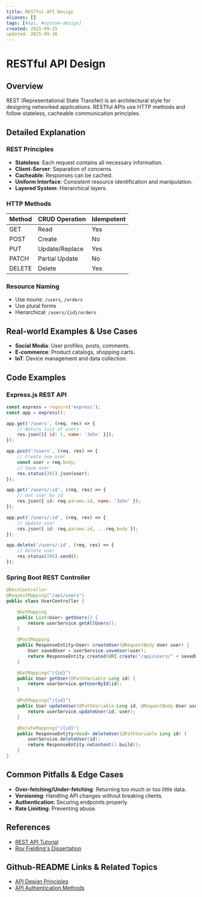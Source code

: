 ```yaml
---
title: RESTful API Design
aliases: []
tags: [#api, #system-design]
created: 2025-09-25
updated: 2025-09-26
---
```


# RESTful API Design

## Overview

REST (Representational State Transfer) is an architectural style for designing networked applications. RESTful APIs use HTTP methods and follow stateless, cacheable communication principles.

## Detailed Explanation

### REST Principles

- **Stateless**: Each request contains all necessary information.
- **Client-Server**: Separation of concerns.
- **Cacheable**: Responses can be cached.
- **Uniform Interface**: Consistent resource identification and manipulation.
- **Layered System**: Hierarchical layers.

### HTTP Methods

| Method | CRUD Operation | Idempotent |
|--------|----------------|------------|
| GET | Read | Yes |
| POST | Create | No |
| PUT | Update/Replace | Yes |
| PATCH | Partial Update | No |
| DELETE | Delete | Yes |

### Resource Naming

- Use nouns: `/users`, `/orders`
- Use plural forms
- Hierarchical: `/users/{id}/orders`

## Real-world Examples & Use Cases

- **Social Media**: User profiles, posts, comments.
- **E-commerce**: Product catalogs, shopping carts.
- **IoT**: Device management and data collection.

## Code Examples

### Express.js REST API

```javascript
const express = require('express');
const app = express();

app.get('/users', (req, res) => {
    // Return list of users
    res.json([{ id: 1, name: 'John' }]);
});

app.post('/users', (req, res) => {
    // Create new user
    const user = req.body;
    // Save user
    res.status(201).json(user);
});

app.get('/users/:id', (req, res) => {
    // Get user by id
    res.json({ id: req.params.id, name: 'John' });
});

app.put('/users/:id', (req, res) => {
    // Update user
    res.json({ id: req.params.id, ...req.body });
});

app.delete('/users/:id', (req, res) => {
    // Delete user
    res.status(204).send();
});
```

### Spring Boot REST Controller

```java
@RestController
@RequestMapping("/api/users")
public class UserController {

    @GetMapping
    public List<User> getUsers() {
        return userService.getAllUsers();
    }

    @PostMapping
    public ResponseEntity<User> createUser(@RequestBody User user) {
        User savedUser = userService.saveUser(user);
        return ResponseEntity.created(URI.create("/api/users/" + savedUser.getId())).body(savedUser);
    }

    @GetMapping("/{id}")
    public User getUser(@PathVariable Long id) {
        return userService.getUserById(id);
    }

    @PutMapping("/{id}")
    public User updateUser(@PathVariable Long id, @RequestBody User user) {
        return userService.updateUser(id, user);
    }

    @DeleteMapping("/{id}")
    public ResponseEntity<Void> deleteUser(@PathVariable Long id) {
        userService.deleteUser(id);
        return ResponseEntity.noContent().build();
    }
}
```

## Common Pitfalls & Edge Cases

- **Over-fetching/Under-fetching**: Returning too much or too little data.
- **Versioning**: Handling API changes without breaking clients.
- **Authentication**: Securing endpoints properly.
- **Rate Limiting**: Preventing abuse.

## References

- [REST API Tutorial](https://restfulapi.net/)
- [Roy Fielding's Dissertation](https://www.ics.uci.edu/~fielding/pubs/dissertation/rest_arch_style.htm)

## Github-README Links & Related Topics

- [API Design Principles](../api-design-principles/README.md)
- [API Authentication Methods](../api-authentication-methods/README.md)